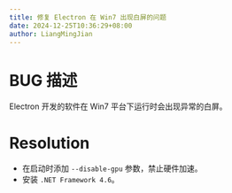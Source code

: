 ```yaml
---
title: 修复 Electron 在 Win7 出现白屏的问题
date: 2024-12-25T10:36:29+08:00
author: LiangMingJian
---
```


# BUG 描述

Electron 开发的软件在 Win7 平台下运行时会出现异常的白屏。

# Resolution

- 在启动时添加 `--disable-gpu` 参数，禁止硬件加速。
- 安装 `.NET Framework 4.6`。
